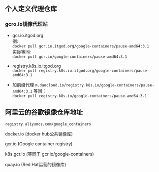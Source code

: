 ##  个人定义代理仓库  

### gcro.io镜像代理站  
- gcr.io.itgod.org  
例:  
`docker pull gcr.io.itgod.org/google-containers/pause-amd64:3.1`  
实际等同:  
`docker pull gcr.io/google-containers/pause-amd64:3.1`  

- registry.k8s.io.itgod.org  
`docker pull registry.k8s.io.itgod.org/google-containers/pause-amd64:3.1`
- 加前缀代理
`m.daocloud.io/registry.k8s.io/google-containers/pause-amd64:3.1`
等同：  
`docker pull registry.k8s.io/google-containers/pause-amd64:3.1`



## 阿里云的谷歌镜像仓库地址   

`registry.aliyuncs.com/google_containers`  

docker.io (docker hub公共镜像库)  

gcr.io (Google container registry)  

k8s.gcr.io (等同于 gcr.io/google-containers)  

quay.io (Red Hat运营的镜像库)  

